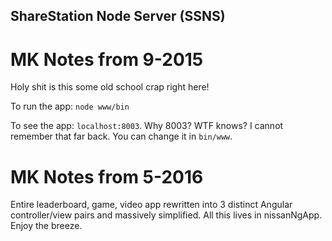 ShareStation Node Server (SSNS)
-------------------------------

MK Notes from 9-2015
====================

Holy shit is this some old school crap right here!

To run the app:  `node www/bin`

To see the app: `localhost:8003`. Why 8003? WTF knows? I cannot remember that far back. 
You can change it in `bin/www`.


MK Notes from 5-2016
====================

Entire leaderboard, game, video app rewritten into 3 distinct Angular controller/view pairs and massively
simplified. All this lives in nissanNgApp. Enjoy the breeze.